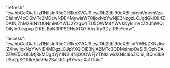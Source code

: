 "refresh": "eyJhbGciOiJIUzI1NiIsInR5cCI6IkpXVCJ9.eyJ0b2tlbl90eXBlIjoicmVmcmVzaCIsImV4cCI6MTc2MDcwNDE4MywiaWF0IjoxNzYwNjE3NzgzLCJqdGkiOiI4ZDA1NjZhM2RiN2U0NmM0YWU2YzgwYTU5OWM4YWVkNyIsInVzZXJfaWQiOiIyIn0.ezpvpZfKELBaN3RPS9HsATQ7lAbxItty3Dz-R8cYenw",
    
    
"access": "eyJhbGciOiJIUzI1NiIsInR5cCI6IkpXVCJ9.eyJ0b2tlbl90eXBlIjoiYWNjZXNzIiwiZXhwIjoxNzYwNjE4MDgzLCJpYXQiOjE3NjA2MTc3ODMsImp0aSI6IjQzNDA2ZWE5OGI5MjRkMDg4YjY1N2I4NjQ0OWFjYTNkIiwidXNlcl9pZCI6IjIifQ.v3k9USn2pSGf9kXlioV9a23aIIJCig9YwszjXaTCi4s"